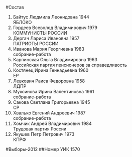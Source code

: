 #Состав
1. Байтус Людмила Леонидовна 1944   
    ЯБЛОКО
2. Гордеев Всеволод Владимирович 1979   
    КОММУНИСТЫ РОССИИ
3. Дергач Лариса Ивановна 1957   
    ПАТРИОТЫ РОССИИ
4. Иванова Мария Георгиевна 1983   
    собрание-работа
5. Карпинская Ольга Владимировна 1963   
    Российская партия пенсионеров за справедливость
6. Костянец Ирина Геннадьевна 1960   
    ЕР
7. Левкович Раиса Федоровна 1958   
    ЛДПР
8. Муксинова Ирина Валентиновна 1961   
    собрание-работа
9. Сакова Светлана Григорьевна 1945   
    СР
10. Хвалько Евгений Андреевич 1987   
    собрание-работа
11. Хомчик Андрей Владимирович 1984   
    Трудовая партия России
12. Якушев Петр Петрович 1973   
    КПРФ

#Выборы-2012
##Номер УИК
1570